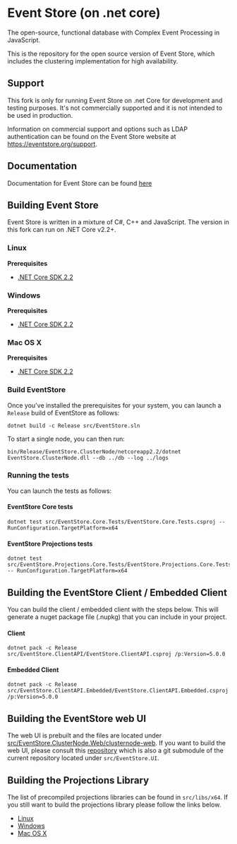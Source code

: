 # Event Store (on .net core)

The open-source, functional database with Complex Event Processing in JavaScript.

This is the repository for the open source version of Event Store, which includes the clustering implementation for high availability. 

## Support  
  
This fork is only for running Event Store on .net Core for development and testing purposes. It's not commercially supported and it is not intended to be used in production.  

Information on commercial support and options such as LDAP authentication can be found on the Event Store website at https://eventstore.org/support.  

## Documentation
Documentation for Event Store can be found [here](https://eventstore.org/docs/)  
  
## Building Event Store

Event Store is written in a mixture of C#, C++ and JavaScript. The version in this fork can run on .NET Core v2.2+.

### Linux
**Prerequisites**
- [.NET Core SDK 2.2](https://www.microsoft.com/net/download)

### Windows
**Prerequisites**
- [.NET Core SDK 2.2](https://www.microsoft.com/net/download)

### Mac OS X
**Prerequisites**
- [.NET Core SDK 2.2](https://www.microsoft.com/net/download)

### Build EventStore
Once you've installed the prerequisites for your system, you can launch a `Release` build of EventStore as follows:
```
dotnet build -c Release src/EventStore.sln
```

To start a single node, you can then run:
```
bin/Release/EventStore.ClusterNode/netcoreapp2.2/dotnet EventStore.ClusterNode.dll --db ../db --log ../logs
```

### Running the tests
You can launch the tests as follows:

#### EventStore Core tests
```
dotnet test src/EventStore.Core.Tests/EventStore.Core.Tests.csproj -- RunConfiguration.TargetPlatform=x64
```

#### EventStore Projections tests
```
dotnet test src/EventStore.Projections.Core.Tests/EventStore.Projections.Core.Tests.csproj -- RunConfiguration.TargetPlatform=x64
```

## Building the EventStore Client / Embedded Client
You can build the client / embedded client with the steps below. This will generate a nuget package file (.nupkg) that you can include in your project.
#### Client
```
dotnet pack -c Release src/EventStore.ClientAPI/EventStore.ClientAPI.csproj /p:Version=5.0.0
```

#### Embedded Client
```
dotnet pack -c Release src/EventStore.ClientAPI.Embedded/EventStore.ClientAPI.Embedded.csproj /p:Version=5.0.0
```


## Building the EventStore web UI
The web UI is prebuilt and the files are located under [src/EventStore.ClusterNode.Web/clusternode-web](src/EventStore.ClusterNode.Web/clusternode-web).
If you want to build the web UI, please consult this [repository](https://github.com/EventStore/EventStore.UI) which is also a git submodule of the current repository located under `src/EventStore.UI`.

## Building the Projections Library
The list of precompiled projections libraries can be found in `src/libs/x64`. If you still want to build the projections library please follow the links below.
- [Linux](scripts/build-js1/build-js1-linux/README.md)
- [Windows](scripts/build-js1/build-js1-win/build-js1-win-instructions.md)
- [Mac OS X](scripts/build-js1/build-js1-mac/build-js1-mac.sh)